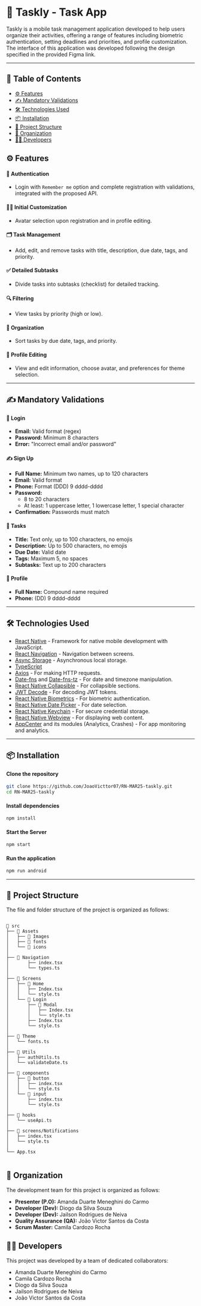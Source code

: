 # 📱 Taskly - Task App

Taskly is a mobile task management application developed to help users organize their activities, offering a range of features including biometric authentication, setting deadlines and priorities, and profile customization. The interface of this application was developed following the design specified in the provided Figma link.

---

## 📑 Table of Contents

- [⚙️ Features](#-features)
- [✍️ Mandatory Validations](#mandatory-validations)
- [🛠️ Technologies Used](#️-technologies-used)
- [📦 Installation](#-installation)
- [📂 Project Structure](#️-project-structure)
- [🧩 Organization](#️-organization)
- [🧑‍💻 Developers](#-developers)

## ⚙️ Features

#### 🔐 Authentication
- Login with `Remember me` option and complete registration with validations, integrated with the proposed API.

#### 🧑‍🎨 Initial Customization
- Avatar selection upon registration and in profile editing.

#### 🗂️ Task Management
- Add, edit, and remove tasks with title, description, due date, tags, and priority.

#### ✅ Detailed Subtasks
- Divide tasks into subtasks (checklist) for detailed tracking.

#### 🔍 Filtering
- View tasks by priority (high or low).

#### 📅 Organization
- Sort tasks by due date, tags, and priority.

#### 👤 Profile Editing
- View and edit information, choose avatar, and preferences for theme selection.

---

## ✍️ Mandatory Validations

#### 🔐 Login

- **Email:** Valid format (regex)
- **Password:** Minimum 8 characters
- **Error:** "Incorrect email and/or password"

#### ✍️ Sign Up

- **Full Name:** Minimum two names, up to 120 characters
- **Email:** Valid format
- **Phone:** Format (DDD) 9 dddd-dddd
- **Password:**
    - 8 to 20 characters
    - At least: 1 uppercase letter, 1 lowercase letter, 1 special character
- **Confirmation:** Passwords must match

#### 📌 Tasks

- **Title:** Text only, up to 100 characters, no emojis
- **Description:** Up to 500 characters, no emojis
- **Due Date:** Valid date
- **Tags:** Maximum 5, no spaces
- **Subtasks:** Text up to 200 characters

#### 👤 Profile

- **Full Name:** Compound name required
- **Phone:** (DD) 9 dddd-dddd

---

## 🛠️ Technologies Used

- [React Native](https://reactnative.dev/) - Framework for native mobile development with JavaScript.
- [React Navigation](https://reactnavigation.org/) - Navigation between screens.
- [Async Storage](https://react-native-async-storage.github.io/async-storage/) - Asynchronous local storage.
- [TypeScript](https://www.typescriptlang.org/pt/docs/)
- [Axios](https://axios-http.com/ptbr/docs/intro) - For making HTTP requests.
- [Date-fns](https://date-fns.org/) and [Date-fns-tz](https://date-fns.org/tz) - For date and timezone manipulation.
- [React Native Collapsible](https://github.com/oblador/react-native-collapsible) - For collapsible sections.
- [JWT Decode](https://www.npmjs.com/package/jwt-decode) - For decoding JWT tokens.
- [React Native Biometrics](https://github.com/fingerprintjs/react-native-biometrics) - For biometric authentication.
- [React Native Date Picker](https://github.com/mmazzarolo/react-native-date-picker) - For date selection.
- [React Native Keychain](https://github.com/oblador/react-native-keychain) - For secure credential storage.
- [React Native Webview](https://github.com/react-native-webview/react-native-webview) - For displaying web content.
- [AppCenter](https://appcenter.ms/) and its modules (Analytics, Crashes) - For app monitoring and analytics.

---

## 📦 Installation

#### Clone the repository


```bash
git clone https://github.com/JoaoVicttor07/RN-MAR25-taskly.git
cd RN-MAR25-taskly
```

#### Install dependencies
```bash
npm install
```

#### Start the Server
```bash
npm start
```

#### Run the application
```bash
npm run android
```

---

## 📂 Project Structure
The file and folder structure of the project is organized as follows:
```

📁 src
├── 📁 Assets
│   ├── 📁 Images
│   ├── 📁 fonts
│   └── 📁 icons
│
├── 📁 Navigation
│       ├── index.tsx
│       └── types.ts  
│
├── 📁 Screens
│   ├── 📁 Home
│   │   ├── Index.tsx
│   │   └── style.ts
│   └── 📁 Login
│       ├── 📁 Modal
│       │   ├── Index.tsx
│       │   └── style.ts
│       ├── Index.tsx
│       └── style.ts
│
├── 📁 Theme
│   └── fonts.ts
│
├── 📁 Utils
│   ├── authUtils.ts
│   └── validateDate.ts
│
├── 📁 components
│   ├── 📁 button
│   │   ├── index.tsx
│   │   └── style.ts
│   └── 📁 input
│       ├── index.tsx
│       └── style.ts
│
├── 📁 hooks
│   └── useApi.ts
│
├── 📁 screens/Notifications
│   ├── index.tsx
│   └── style.ts
│
└── App.tsx
 
```

## 🧩 Organization

The development team for this project is organized as follows:

- **Presenter (P.O):** Amanda Duarte Meneghini do Carmo
- **Developer (Dev):** Diogo da Silva Souza
- **Developer (Dev):** Jailson Rodrigues de Neiva
- **Quality Assurance (QA):** João Victor Santos da Costa
- **Scrum Master:** Camila Cardozo Rocha


## 🧑‍💻 Developers

This project was developed by a team of dedicated collaborators:

- Amanda Duarte Meneghini do Carmo
- Camila Cardozo Rocha
- Diogo da Silva Souza
- Jailson Rodrigues de Neiva
- João Victor Santos da Costa

